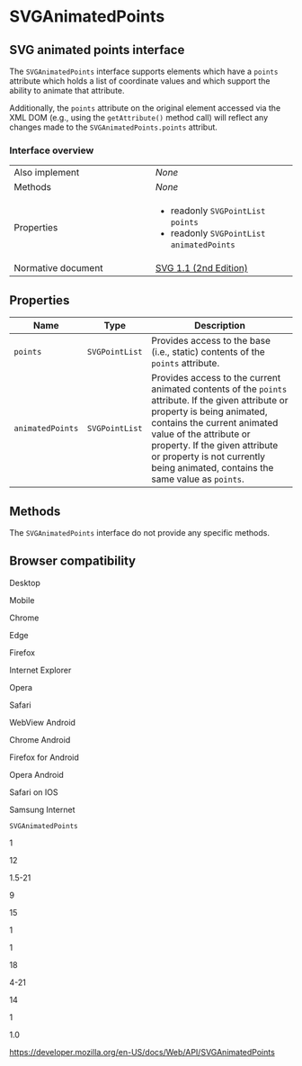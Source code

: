 SVGAnimatedPoints
=================

SVG animated points interface
-----------------------------

The `SVGAnimatedPoints` interface supports elements which have a `points` attribute which holds a list of coordinate values and which support the ability to animate that attribute.

Additionally, the `points` attribute on the original element accessed via the XML DOM (e.g., using the `getAttribute()` method call) will reflect any changes made to the `SVGAnimatedPoints.points` attribut.

### Interface overview

<table><colgroup><col style="width: 50%" /><col style="width: 50%" /></colgroup><tbody><tr class="odd"><td>Also implement</td><td><em>None</em></td></tr><tr class="even"><td>Methods</td><td><em>None</em></td></tr><tr class="odd"><td>Properties</td><td><ul><li>readonly <span class="page-not-created"><code>SVGPointList</code></span> <code>points</code></li><li>readonly <span class="page-not-created"><code>SVGPointList</code></span> <code>animatedPoints</code></li></ul></td></tr><tr class="even"><td>Normative document</td><td><a href="https://www.w3.org/TR/SVG11/shapes.html#InterfaceSVGAnimatedPoints">SVG 1.1 (2nd Edition)</a></td></tr></tbody></table>

Properties
----------

<table><thead><tr class="header"><th>Name</th><th>Type</th><th>Description</th></tr></thead><tbody><tr class="odd"><td><code>points</code></td><td><span class="page-not-created"><code>SVGPointList</code></span></td><td>Provides access to the base (i.e., static) contents of the <code>points</code> attribute.</td></tr><tr class="even"><td><code>animatedPoints</code></td><td><span class="page-not-created"><code>SVGPointList</code></span></td><td>Provides access to the current animated contents of the <code>points</code> attribute. If the given attribute or property is being animated, contains the current animated value of the attribute or property. If the given attribute or property is not currently being animated, contains the same value as <code>points</code>.</td></tr></tbody></table>

Methods
-------

The `SVGAnimatedPoints` interface do not provide any specific methods.

Browser compatibility
---------------------

Desktop

Mobile

Chrome

Edge

Firefox

Internet Explorer

Opera

Safari

WebView Android

Chrome Android

Firefox for Android

Opera Android

Safari on IOS

Samsung Internet

`SVGAnimatedPoints`

1

12

1.5-21

9

15

1

1

18

4-21

14

1

1.0

<a href="https://developer.mozilla.org/en-US/docs/Web/API/SVGAnimatedPoints" class="_attribution-link">https://developer.mozilla.org/en-US/docs/Web/API/SVGAnimatedPoints</a>
